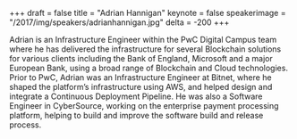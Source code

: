+++
draft = false
title = "Adrian Hannigan"
keynote = false
speakerimage = "/2017/img/speakers/adrianhannigan.jpg"
delta = -200
+++

Adrian is an Infrastructure Engineer within the PwC Digital Campus team where he has delivered the infrastructure for several Blockchain solutions for various clients including the Bank of England, Microsoft and a major European Bank, using a broad range of Blockchain and Cloud technologies. Prior to PwC, Adrian was an Infrastructure Engineer at Bitnet, where he shaped the platform’s infrastructure using AWS, and helped design and integrate a Continuous Deployment Pipeline. He was also a Software Engineer in CyberSource, working on the enterprise payment processing platform, helping to build and improve the software build and release process.